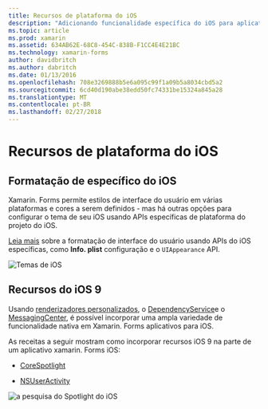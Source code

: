 ```yaml
---
title: Recursos de plataforma do iOS
description: "Adicionando funcionalidade específica do iOS para aplicativos xamarin. Forms"
ms.topic: article
ms.prod: xamarin
ms.assetid: 634AB62E-68C8-454C-838B-F1CC4E4E21BC
ms.technology: xamarin-forms
author: davidbritch
ms.author: dabritch
ms.date: 01/13/2016
ms.openlocfilehash: 708e3269888b5e6a095c99f1a09b5a8034cbd5a2
ms.sourcegitcommit: 6cd40d190abe38edd50fc74331be15324a845a28
ms.translationtype: MT
ms.contentlocale: pt-BR
ms.lasthandoff: 02/27/2018
---
```

# <a name="ios-platform-features"></a>Recursos de plataforma do iOS

## <a name="ios-specific-formatting"></a>Formatação de específico do iOS

Xamarin. Forms permite estilos de interface do usuário em várias plataformas e cores a serem definidos - mas há outras opções para configurar o tema de seu iOS usando APIs específicas de plataforma do projeto do iOS.

[Leia mais](theme.md) sobre a formatação de interface do usuário usando APIs do iOS específicas, como **Info. plist** configuração e o `UIAppearance` API.

![](images/status-white-sml.png "Temas de iOS")

## <a name="ios-9-features"></a>Recursos do iOS 9

Usando [renderizadores personalizados](~/xamarin-forms/app-fundamentals/custom-renderer/index.md), o [DependencyService](~/xamarin-forms/app-fundamentals/dependency-service/index.md)e o [MessagingCenter](~/xamarin-forms/app-fundamentals/messaging-center.md), é possível incorporar uma ampla variedade de funcionalidade nativa em Xamarin. Forms aplicativos para iOS.

As receitas a seguir mostram como incorporar recursos iOS 9 na parte de um aplicativo xamarin. Forms iOS:

* [CoreSpotlight](https://developer.xamarin.com/recipes/cross-platform/xamarin-forms/ios/core-spotlight-search/)

* [NSUserActivity](https://developer.xamarin.com/recipes/cross-platform/xamarin-forms/ios/nsuseractivity-search/)

![](images/corespotlight.png "a pesquisa do Spotlight do iOS")

